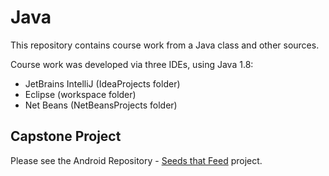 # Java

This repository contains course work from a Java class and other sources.

Course work was developed via three IDEs, using Java 1.8:

+ JetBrains IntelliJ (IdeaProjects folder)
+ Eclipse (workspace folder)
+ Net Beans (NetBeansProjects folder)

## Capstone Project

Please see the Android Repository - [Seeds that Feed](https://github.com/jdegrave/Android/tree/master/SeedsThatFeed) project.
